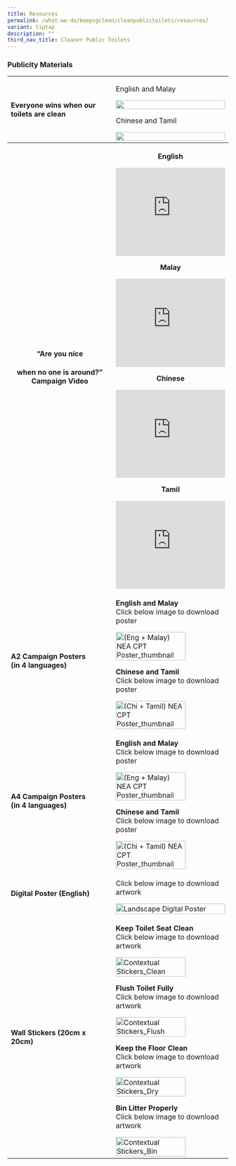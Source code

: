 ```yaml
---
title: Resources
permalink: /what-we-do/keepsgclean/cleanpublictoilets/resources/
variant: tiptap
description: ""
third_nav_title: Cleaner Public Toilets
---
```

<h3>Publicity Materials</h3>
<table style="minWidth: 50px">
<colgroup>
<col>
<col>
</colgroup>
<tbody>
<tr>
<td rowspan="1" colspan="1">
<h4>Everyone wins when our toilets are clean</h4>
</td>
<td rowspan="1" colspan="1">
<p>English and Malay</p><a class="isomer-image-wrapper" href="/images/01"><img style="width: 100%" height="auto" width="100%" alt="" src="/images/01.png"></a>
<p>Chinese and Tamil</p>
<p></p><a class="isomer-image-wrapper" href="/images/02.png"><img style="width: 100%" height="auto" width="100%" alt="" src="/images/02.png"></a>
</td>
</tr>
<tr>
<th rowspan="1" colspan="1">
<h4>“Are you nice</h4>
<h4>when no one is around?”<br>Campaign Video</h4>
</th>
<th rowspan="1" colspan="1">
<p><strong>English</strong>
</p>
<div class="iframe-wrapper">
<iframe height="200" width="100%" allowfullscreen="true" frameborder="0" src="https://www.youtube.com/embed/aGgerZobzms"></iframe>
</div>
<p><strong>Malay</strong>
</p>
<div class="iframe-wrapper">
<iframe height="200" width="100%" allowfullscreen="true" frameborder="0" src="https://www.youtube.com/embed/xXuwyFCUMxs"></iframe>
</div>
<p><strong>Chinese</strong>
</p>
<div class="iframe-wrapper">
<iframe height="200" width="100%" allowfullscreen="true" frameborder="0" src="https://www.youtube.com/embed/uUGadY9ReUg"></iframe>
</div>
<p><strong>Tamil</strong>
</p>
<div class="iframe-wrapper">
<iframe height="200" width="100%" allowfullscreen="true" frameborder="0" src="https://www.youtube.com/embed/mn2ZgKdzxS0"></iframe>
</div>
</th>
</tr>
<tr>
<td rowspan="1" colspan="1">
<h4>A2 Campaign Posters<br>(in 4 languages)</h4>
</td>
<td rowspan="1" colspan="1">
<p><strong>English and Malay</strong>
<br>Click below image to download poster</p><a class="isomer-image-wrapper" href="/files/Keep%20SG%20Clean/nea_cpt_a2_poster_fa_em_compressed.pdf"><img style="width: 80%;" height="auto" width="100%" alt="(Eng + Malay) NEA CPT Poster_thumbnail" src="/images/Keep SG Clean/Clean Public Toilets/eng_malay__nea_cpt_a4_poster_tmb_medium.jpg"></a>
<p><strong>Chinese and Tamil</strong>
<br>Click below image to download poster</p><a class="isomer-image-wrapper" href="/files/Keep%20SG%20Clean/nea_cpt_a2_poster_fa_ct_compressed.pdf"><img style="width: 80%;" height="auto" width="100%" alt="(Chi + Tamil) NEA CPT Poster_thumbnail" src="/images/Keep SG Clean/Clean Public Toilets/chi_tamil__nea_cpt_a4_poster_tmb_medium.jpg"></a>
</td>
</tr>
<tr>
<td rowspan="1" colspan="1">
<h4>A4 Campaign Posters<br>(in 4 languages)</h4>
</td>
<td rowspan="1" colspan="1">
<p><strong>English and Malay</strong>
<br>Click below image to download poster</p><a class="isomer-image-wrapper" href="https://staging.d1epvb7ljyhdyq.amplifyapp.com/files/Keep%20SG%20Clean/nea_cpt_a4_poster_fa_em_compressed.pdf"><img style="width: 80%;" height="auto" width="100%" alt="(Eng + Malay) NEA CPT Poster_thumbnail" src="/images/Keep SG Clean/Clean Public Toilets/eng_malay__nea_cpt_a4_poster_tmb_medium.jpg"></a>
<p><strong>Chinese and Tamil</strong>
<br>Click below image to download poster</p><a class="isomer-image-wrapper" href="https://staging.d1epvb7ljyhdyq.amplifyapp.com/files/Keep%20SG%20Clean/nea_cpt_a4_poster_fa_ct_compressed.pdf"><img style="width: 80%;" height="auto" width="100%" alt="(Chi + Tamil) NEA CPT Poster_thumbnail" src="/images/Keep SG Clean/Clean Public Toilets/chi_tamil__nea_cpt_a4_poster_tmb_medium.jpg"></a>
</td>
</tr>
<tr>
<td rowspan="1" colspan="1">
<h4>Digital Poster (English)</h4>
</td>
<td rowspan="1" colspan="1">
<p>Click below image to download artwork</p><a class="isomer-image-wrapper" href="/files/Keep%20SG%20Clean/cpt_pmart_landscape_r1_pathed.pdf"><img style="width: 100%" height="auto" width="100%" alt="Landscape Digital Poster" src="/images/Keep SG Clean/Clean Public Toilets/landscape_digital_poster_tmb_medium.jpg"></a>
</td>
</tr>
<tr>
<td rowspan="1" colspan="1">
<h4>Wall Stickers (20cm x 20cm)</h4>
</td>
<td rowspan="1" colspan="1">
<p><strong>Keep Toilet Seat Clean</strong>
<br>Click below image to download artwork</p><a class="isomer-image-wrapper" href="/images/Keep%20SG%20Clean/Clean%20Public%20Toilets/contextual_stickers_clean.png"><img style="width: 80%;" height="auto" width="100%" alt="Contextual Stickers_Clean" src="/images/Keep SG Clean/Clean Public Toilets/contextual_stickers_clean_tmb_small.png"></a>
<p><strong>Flush Toilet Fully</strong>
<br>Click below image to download artwork</p><a class="isomer-image-wrapper" href="/images/Keep%20SG%20Clean/Clean%20Public%20Toilets/contextual_stickers_flush.png"><img style="width: 80%;" height="auto" width="100%" alt="Contextual Stickers_Flush" src="/images/Keep SG Clean/Clean Public Toilets/contextual_stickers_flush_tmb_small.png"></a>
<p><strong>Keep the Floor Clean</strong>
<br>Click below image to download artwork</p><a class="isomer-image-wrapper" href="/images/Keep%20SG%20Clean/Clean%20Public%20Toilets/contextual_stickers_dry.png"><img style="width: 80%;" height="auto" width="100%" alt="Contextual Stickers_Dry" src="/images/Keep SG Clean/Clean Public Toilets/contextual_stickers_dry_tmb_small.png"></a>
<p><strong>Bin Litter Properly</strong>
<br>Click below image to download artwork</p><a class="isomer-image-wrapper" href="/images/Keep%20SG%20Clean/Clean%20Public%20Toilets/contextual_stickers_bin_tmb_small.png"><img style="width: 80%;" height="auto" width="100%" alt="Contextual Stickers_Bin" src="/images/Keep SG Clean/Clean Public Toilets/contextual_stickers_bin_tmb_small.png"></a>
</td>
</tr>
</tbody>
</table>
<p></p>
